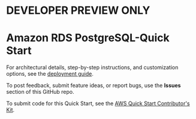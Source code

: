 # DEVELOPER PREVIEW ONLY
# Amazon RDS PostgreSQL-Quick Start
For architectural details, step-by-step instructions, and customization options, see the [deployment guide]().

To post feedback, submit feature ideas, or report bugs, use the **Issues** section of this GitHub repo.

To submit code for this Quick Start, see the [AWS Quick Start Contributor's Kit](https://aws-quickstart.github.io/).
